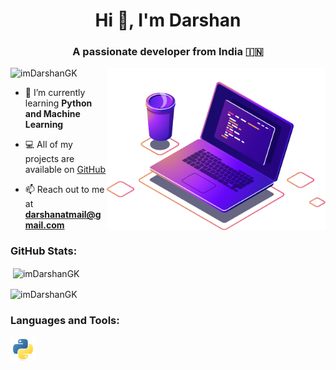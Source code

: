 <h1 align="center">Hi 👋, I'm Darshan</h1>
<h3 align="center">A passionate developer from India 🇮🇳 </h3>

<img src="https://raw.githubusercontent.com/imDarshanGK/imDarshanGK/main/Assets/illustrations.png" min-width="300px" max-width="300px" width="350px" align="right"> 

<p align="left"> <img src="https://komarev.com/ghpvc/?username=imDarshanGK&label=Profile%20views&color=0e75b6&style=flat" alt="imDarshanGK" /> </p>

- 🌱 I’m currently learning **Python and Machine Learning**

- 💻 All of my projects are available on [GitHub](https://github.com/imDarshanGK)

- 📫 Reach out to me at **darshanatmail@gmail.com**
  
<h3 align="left">GitHub Stats:</h3>
<p>&nbsp;<img align="center" src="https://github-readme-stats.vercel.app/api?username=imDarshanGK&show_icons=true&locale=en" alt="imDarshanGK" /></p>

<p><img align="center" src="https://github-readme-streak-stats.herokuapp.com/?user=imDarshanGK&" alt="imDarshanGK" /></p>

<h3 align="left">Languages and Tools:</h3>
<p align="left"> <a href="https://www.python.org" target="_blank" rel="noreferrer"> <img src="https://raw.githubusercontent.com/devicons/devicon/master/icons/python/python-original.svg" alt="python" width="40" height="40"/> </a> </p>

